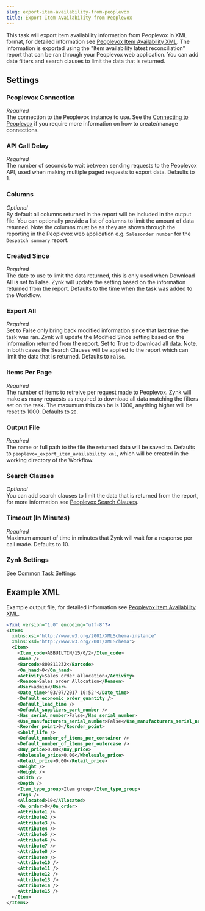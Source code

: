 ```yaml
---
slug: export-item-availability-from-peoplevox
title: Export Item Availability from Peoplevox
---
```


This task will export item availability information from Peoplevox in XML format, for detailed information see [Peoplevox Item Availability XML](peoplevox-item-availability-xml).  The information is exported using the "Item availability latest reconciliation" report that can be ran through your Peoplevox web application.  You can add date filters and search clauses to limit the data that is returned.

## Settings
### Peoplevox Connection
_Required_  
The connection to the Peoplevox instance to use.  See the [Connecting to Peoplevox](connecting-to-peoplevox) if you require more information on how to create/manage connections.

### API Call Delay
_Required_  
The number of seconds to wait between sending requests to the Peoplevox API, used when making multiple paged requests to export data.  Defaults to 1.

### Columns
_Optional_  
By default all columns returned in the report will be included in the output file.  You can optionally provide a list of columns to limit the amount of data returned.  Note the columns must be as they are shown through the reporting in the Peoplevox web application e.g. `Salesorder number` for the `Despatch summary` report.

### Created Since
_Required_  
The date to use to limit the data returned, this is only used when Download All is set to False.  Zynk will update the setting based on the information returned from the report.  Defaults to the time when the task was added to the Workflow.

### Export All
_Required_  
Set to False only bring back modified information since that last time the task was ran. Zynk will update the Modified Since setting based on the information returned from the report.  Set to  True to download all data.  Note, in both cases the Search Clauses will be applied to the report which can limit the data that is returned.  Defaults to `False`.

### Items Per Page
_Required_  
The number of items to retreive per request made to Peoplevox.  Zynk will make as many requests as required to download all data matching the filters set on the task.  The maxumum this can be is 1000, anything higher will be reset to 1000.  Defaults to `20`.

### Output File
_Required_  
The name or full path to the file the returned data will be saved to.  Defaults to `peoplevox_export_item_availability.xml`, which will be created in the working directory of the Workflow.

### Search Clauses
_Optional_  
You can add search clauses to limit the data that is returned from the report, for more information see [Peoplevox Search Clauses](peoplevox-search-clauses).

### Timeout (In Minutes)
_Required_  
Maximum amount of time in minutes that Zynk will wait for a response per call made.  Defaults to 10.

### Zynk Settings
See [Common Task Settings](common-task-settings)

## Example XML
Example output file, for detailed information see [Peoplevox Item Availability XML](peoplevox-item-availability-xml).

```xml
<?xml version="1.0" encoding="utf-8"?>
<Items 
  xmlns:xsi="http://www.w3.org/2001/XMLSchema-instance" 
  xmlns:xsd="http://www.w3.org/2001/XMLSchema">
  <Item>
    <Item_code>ABBUILTIN/15/0/2</Item_code>
    <Name />
    <Barcode>800811232</Barcode>
    <On_hand>0</On_hand>
    <Activity>Sales order allocation</Activity>
    <Reason>Sales order Allocation</Reason>
    <User>admin</User>
    <Date_time>'03/07/2017 10:52'</Date_time>
    <Default_economic_order_quantity />
    <Default_lead_time />
    <Default_suppliers_part_number />
    <Has_serial_number>False</Has_serial_number>
    <Use_manufacturers_serial_number>False</Use_manufacturers_serial_number>
    <Reorder_point>0</Reorder_point>
    <Shelf_life />
    <Default_number_of_items_per_container />
    <Default_number_of_items_per_outercase />
    <Buy_price>0.00</Buy_price>
    <Wholesale_price>0.00</Wholesale_price>
    <Retail_price>0.00</Retail_price>
    <Weight />
    <Height />
    <Width />
    <Depth />
    <Item_type_group>Item group</Item_type_group>
    <Tags />
    <Allocated>10</Allocated>
    <On_order>0</On_order>
    <Attribute1 />
    <Attribute2 />
    <Attribute3 />
    <Attribute4 />
    <Attribute5 />
    <Attribute6 />
    <Attribute7 />
    <Attribute8 />
    <Attribute9 />
    <Attribute10 />
    <Attribute11 />
    <Attribute12 />
    <Attribute13 />
    <Attribute14 />
    <Attribute15 />
  </Item>
</Items>
```